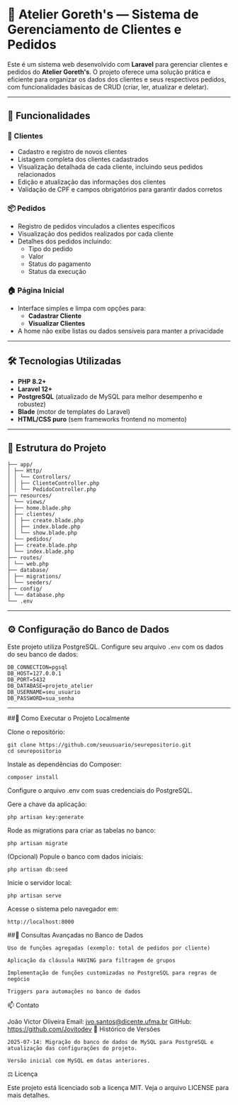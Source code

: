 # 🧵 Atelier Goreth's — Sistema de Gerenciamento de Clientes e Pedidos

Este é um sistema web desenvolvido com **Laravel** para gerenciar clientes e pedidos do **Atelier Goreth's**. O projeto oferece uma solução prática e eficiente para organizar os dados dos clientes e seus respectivos pedidos, com funcionalidades básicas de CRUD (criar, ler, atualizar e deletar).

---

## 🚀 Funcionalidades

### 👥 Clientes
- Cadastro e registro de novos clientes
- Listagem completa dos clientes cadastrados
- Visualização detalhada de cada cliente, incluindo seus pedidos relacionados
- Edição e atualização das informações dos clientes
- Validação de CPF e campos obrigatórios para garantir dados corretos

### 📦 Pedidos
- Registro de pedidos vinculados a clientes específicos
- Visualização dos pedidos realizados por cada cliente
- Detalhes dos pedidos incluindo:
  - Tipo do pedido
  - Valor
  - Status do pagamento
  - Status da execução

### 🏠 Página Inicial
- Interface simples e limpa com opções para:
  - **Cadastrar Cliente**
  - **Visualizar Clientes**
- A home não exibe listas ou dados sensíveis para manter a privacidade

---

## 🛠 Tecnologias Utilizadas

- **PHP 8.2+**
- **Laravel 12+**
- **PostgreSQL** (atualizado de MySQL para melhor desempenho e robustez)
- **Blade** (motor de templates do Laravel)
- **HTML/CSS puro** (sem frameworks frontend no momento)

---

## 📁 Estrutura do Projeto
```
├── app/
│ ├── Http/
│ │ └── Controllers/
│ │ ├── ClienteController.php
│ │ └── PedidoController.php
├── resources/
│ └── views/
│ ├── home.blade.php
│ ├── clientes/
│ │ ├── create.blade.php
│ │ ├── index.blade.php
│ │ └── show.blade.php
│ └── pedidos/
│ ├── create.blade.php
│ └── index.blade.php
├── routes/
│ └── web.php
├── database/
│ ├── migrations/
│ └── seeders/
├── config/
│ └── database.php
└── .env
```

---

## ⚙️ Configuração do Banco de Dados

Este projeto utiliza PostgreSQL. Configure seu arquivo `.env` com os dados do seu banco de dados:

```env
DB_CONNECTION=pgsql
DB_HOST=127.0.0.1
DB_PORT=5432
DB_DATABASE=projeto_atelier
DB_USERNAME=seu_usuario
DB_PASSWORD=sua_senha
```
---

##🧩 Como Executar o Projeto Localmente

Clone o repositório:
```
git clone https://github.com/seuusuario/seurepositorio.git
cd seurepositorio
```

Instale as dependências do Composer:
    
```
composer install
```

Configure o arquivo .env com suas credenciais do PostgreSQL.

Gere a chave da aplicação:
```
php artisan key:generate
```
Rode as migrations para criar as tabelas no banco:
```
php artisan migrate
```
(Opcional) Popule o banco com dados iniciais:
```
php artisan db:seed
```
Inicie o servidor local:
```
php artisan serve
```
 Acesse o sistema pelo navegador em:
```
http://localhost:8000
```
##📝 Consultas Avançadas no Banco de Dados

    Uso de funções agregadas (exemplo: total de pedidos por cliente)

    Aplicação da cláusula HAVING para filtragem de grupos

    Implementação de funções customizadas no PostgreSQL para regras de negócio

    Triggers para automações no banco de dados

📫 Contato

João Victor Oliveira
Email: jvo.santos@dicente.ufma.br
GitHub: https://github.com/Jovitodev
📜 Histórico de Versões

    2025-07-14: Migração do banco de dados de MySQL para PostgreSQL e atualização das configurações do projeto.

    Versão inicial com MySQL em datas anteriores.

⚖️ Licença

Este projeto está licenciado sob a licença MIT. Veja o arquivo LICENSE para mais detalhes.
